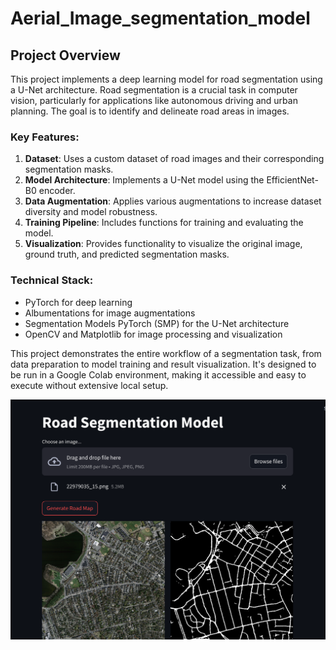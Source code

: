 # Aerial_Image_segmentation_model

## Project Overview

This project implements a deep learning model for road segmentation using a U-Net architecture. Road segmentation is a crucial task in computer vision, particularly for applications like autonomous driving and urban planning. The goal is to identify and delineate road areas in images.

### Key Features:

1. **Dataset**: Uses a custom dataset of road images and their corresponding segmentation masks.
2. **Model Architecture**: Implements a U-Net model using the EfficientNet-B0 encoder.
3. **Data Augmentation**: Applies various augmentations to increase dataset diversity and model robustness.
4. **Training Pipeline**: Includes functions for training and evaluating the model.
5. **Visualization**: Provides functionality to visualize the original image, ground truth, and predicted segmentation masks.

### Technical Stack:

- PyTorch for deep learning
- Albumentations for image augmentations
- Segmentation Models PyTorch (SMP) for the U-Net architecture
- OpenCV and Matplotlib for image processing and visualization

This project demonstrates the entire workflow of a segmentation task, from data preparation to model training and result visualization. It's designed to be run in a Google Colab environment, making it accessible and easy to execute without extensive local setup.

![alt text](https://github.com/PranjalSri108/Aerial_Image_segmentation_model/blob/main/Streamlit_deployed_app.png?raw=true)
